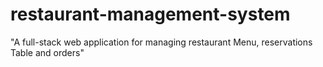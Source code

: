 # restaurant-management-system
"A full-stack web application for managing restaurant Menu, reservations Table and orders"
